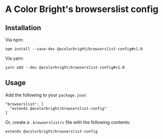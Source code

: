 # A Color Bright's browserslist config

## Installation

Via npm:

```
npm install --save-dev @acolorbright/browserslist-config#v1.0
```

Via yarn:

```
yarn add --dev @acolorbright/browserslist-config#v1.0
```

## Usage

Add the following to your `package.json`:

```
"browserslist": [
  "extends @acolorbright/browserslist-config"
]
```

Or, create a `.browserslistrc` file with the following contents:

```
extends @acolorbright/browserslist-config
```
